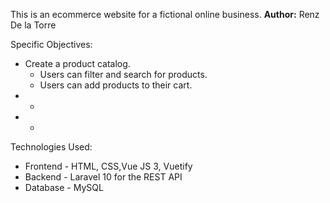 This is an ecommerce website for a fictional online business.
<strong>Author:</strong> Renz De la Torre

Specific Objectives:
<ul>
    <li>
        Create a product catalog.
        <ul>
            <li>
                Users can filter and search for products.
            </li>
            <li>
                Users can add products to their cart.
            </li>
        </ul>
    </li>
    <li>
        <ul>
            <li>
            </li>
        </ul>
    </li>
    <li>
        <ul>
            <li>
            </li>
        </ul>
    </li>
</ul>

Technologies Used: <br />
<ul>
    <li>Frontend - HTML, CSS,Vue JS 3, Vuetify</li>
    <li>Backend - Laravel 10 for the REST API</li>
    <li>Database - MySQL</li>
</ul>



